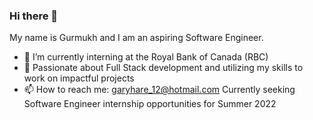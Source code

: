### Hi there 👋
My name is Gurmukh and I am an aspiring Software Engineer.
- 🔭 I’m currently interning at the Royal Bank of Canada (RBC)
- 🤔 Passionate about Full Stack development and utilizing my skills to work on impactful projects
- 📫 How to reach me: garyhare_12@hotmail.com
Currently seeking Software Engineer internship opportunities for Summer 2022
<!--
**gurmukhhare/gurmukhhare** is a ✨ _special_ ✨ repository because its `README.md` (this file) appears on your GitHub profile.

Here are some ideas to get you started:

- 🔭 I’m currently working on ...
- 🌱 I’m currently learning ...
- 👯 I’m looking to collaborate on ...
- 🤔 I’m looking for help with ...
- 💬 Ask me about ...
- 📫 How to reach me: ...
- 😄 Pronouns: ...
- ⚡ Fun fact: ...
-->

